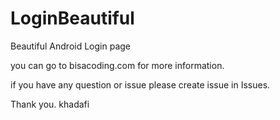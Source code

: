 # LoginBeautiful
Beautiful Android Login page

you can go to bisacoding.com for more information.

if you have any question or issue please create issue in Issues. 

Thank you.
khadafi
